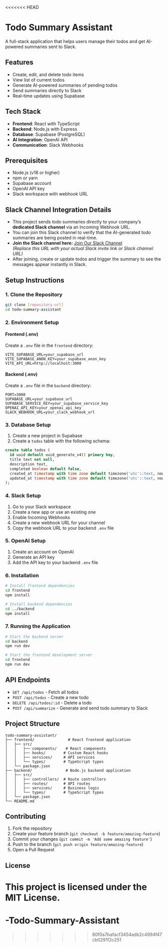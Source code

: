 <<<<<<< HEAD
# Todo Summary Assistant

A full-stack application that helps users manage their todos and get AI-powered summaries sent to Slack.



## Features

- Create, edit, and delete todo items
- View list of current todos
- Generate AI-powered summaries of pending todos
- Send summaries directly to Slack
- Real-time updates using Supabase

## Tech Stack

- **Frontend**: React with TypeScript
- **Backend**: Node.js with Express
- **Database**: Supabase (PostgreSQL)
- **AI Integration**: OpenAI API
- **Communication**: Slack Webhooks

## Prerequisites

- Node.js (v18 or higher)
- npm or yarn
- Supabase account
- OpenAI API key
- Slack workspace with webhook URL

## Slack Channel Integration Details

- This project sends todo summaries directly to your company’s **dedicated Slack channel** via an Incoming Webhook URL.
- You can join this Slack channel to verify that the AI-generated todo summaries are being posted in real-time.
- **Join the Slack channel here:** [Join Our Slack Channel](https://todoappnetwork.slack.com/archives/C08TNJE9482)  
  *(Replace this URL with your actual Slack invite link or Slack channel URL)*
- After joining, create or update todos and trigger the summary to see the messages appear instantly in Slack.


## Setup Instructions

### 1. Clone the Repository

```bash
git clone [repository-url]
cd todo-summary-assistant
```

### 2. Environment Setup

#### Frontend (.env)
Create a `.env` file in the `frontend` directory:
```
VITE_SUPABASE_URL=your_supabase_url
VITE_SUPABASE_ANON_KEY=your_supabase_anon_key
VITE_API_URL=http://localhost:3000
```

#### Backend (.env)
Create a `.env` file in the `backend` directory:
```
PORT=3000
SUPABASE_URL=your_supabase_url
SUPABASE_SERVICE_KEY=your_supabase_service_key
OPENAI_API_KEY=your_openai_api_key
SLACK_WEBHOOK_URL=your_slack_webhook_url
```

### 3. Database Setup

1. Create a new project in Supabase
2. Create a `todos` table with the following schema:
```sql
create table todos (
  id uuid default uuid_generate_v4() primary key,
  title text not null,
  description text,
  completed boolean default false,
  created_at timestamp with time zone default timezone('utc'::text, now()) not null,
  updated_at timestamp with time zone default timezone('utc'::text, now()) not null
);
```

### 4. Slack Setup

1. Go to your Slack workspace
2. Create a new app or use an existing one
3. Enable Incoming Webhooks
4. Create a new webhook URL for your channel
5. Copy the webhook URL to your backend `.env` file

### 5. OpenAI Setup

1. Create an account on OpenAI
2. Generate an API key
3. Add the API key to your backend `.env` file

### 6. Installation

```bash
# Install frontend dependencies
cd frontend
npm install

# Install backend dependencies
cd ../backend
npm install
```

### 7. Running the Application

```bash
# Start the backend server
cd backend
npm run dev

# Start the frontend development server
cd frontend
npm run dev
```

## API Endpoints

- `GET /api/todos` - Fetch all todos
- `POST /api/todos` - Create a new todo
- `DELETE /api/todos/:id` - Delete a todo
- `POST /api/summarize` - Generate and send todo summary to Slack

## Project Structure

```
todo-summary-assistant/
├── frontend/               # React frontend application
│   ├── src/
│   │   ├── components/    # React components
│   │   ├── hooks/        # Custom React hooks
│   │   ├── services/     # API services
│   │   └── types/        # TypeScript types
│   └── package.json
├── backend/               # Node.js backend application
│   ├── src/
│   │   ├── controllers/  # Route controllers
│   │   ├── routes/       # API routes
│   │   ├── services/     # Business logic
│   │   └── types/        # TypeScript types
│   └── package.json
└── README.md
```

## Contributing

1. Fork the repository
2. Create your feature branch (`git checkout -b feature/amazing-feature`)
3. Commit your changes (`git commit -m 'Add some amazing feature'`)
4. Push to the branch (`git push origin feature/amazing-feature`)
5. Open a Pull Request

## License

This project is licensed under the MIT License. 
=======
# -Todo-Summary-Assistant
>>>>>>> 80f0a7bafacf3454adb2c4994f47cb0291f2c251
